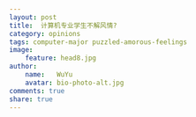 ```yaml
---
layout: post
title:  计算机专业学生不解风情?
category: opinions
tags: computer-major puzzled-amorous-feelings
image:
    feature: head8.jpg
author:
    name:   WuYu
    avatar: bio-photo-alt.jpg
comments: true
share: true
---
```

